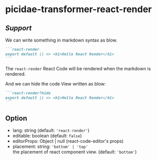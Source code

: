 # picidae-transformer-react-render

## *Support*

We can write something in markdown syntax as blow.

````markdown
```react-render
export default () => <h1>Hello React Render</h1>
```
````

The `react-render` React Code will be rendered when the markdown is rendered.

And we can hide the code View written as blow:  
````markdown
```react-render?hide
export default () => <h1>Hello React Render</h1>
```
````

## Option

- lang: string (default: `'react-render'`)  
- editable: boolean (default: `false`)
- editorProps: Object | null (react-code-editor's props)
- placement: string: `'bottom' | 'top'`  
  the placement of react component view. (default: `'bottom'`)
